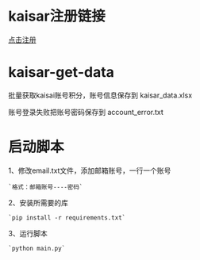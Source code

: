 # kaisar注册链接
[点击注册](https://zero.kaisar.io/register?ref=fiAgAd883)

# kaisar-get-data

批量获取kaisai账号积分，账号信息保存到 kaisar_data.xlsx

账号登录失败把账号密码保存到 account_error.txt

# 启动脚本

1、修改email.txt文件，添加邮箱账号，一行一个账号

    `格式：邮箱账号----密码`

2、安装所需要的库

    `pip install -r requirements.txt`
3、运行脚本

    `python main.py`
